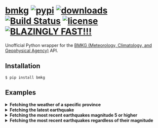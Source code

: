 # [bmkg][pypi-url] [![pypi][pypi-image]][pypi-url] [![downloads][downloads-image]][pypi-url] [![Build Status][ci-image]][ci-url] [![license][github-license-image]][github-license-url] [![BLAZINGLY FAST!!!][blazingly-fast-image]][blazingly-fast-url]

[pypi-image]: https://img.shields.io/pypi/v/bmkg.svg?style=flat-square
[pypi-url]: https://pypi.org/project/bmkg/
[downloads-image]: https://img.shields.io/pypi/dm/bmkg?style=flat-square
[ci-image]: https://github.com/null8626/bmkg/workflows/CI/badge.svg
[ci-url]: https://github.com/null8626/bmkg/actions/workflows/CI.yml
[github-license-image]: https://img.shields.io/github/license/null8626/bmkg?style=flat-square
[github-license-url]: https://github.com/null8626/bmkg/blob/main/LICENSE
[blazingly-fast-image]: https://img.shields.io/badge/speed-BLAZINGLY%20FAST!!!%20%F0%9F%94%A5%F0%9F%9A%80%F0%9F%92%AA%F0%9F%98%8E-brightgreen.svg?style=flat-square
[blazingly-fast-url]: https://twitter.com/acdlite/status/974390255393505280

Unofficial Python wrapper for the [BMKG (Meteorology, Climatology, and Geophysical Agency)](https://www.bmkg.go.id/) API.

## Installation

```console
$ pip install bmkg
```

## Examples

<details>
<summary><b>Fetching the weather of a specific province</b></summary>

```py
# import the module
import bmkg

import asyncio
import os

async def getweather():
  # declare the client. the measuring unit used defaults to the metric system (celcius, km/h, etc.)
  async with bmkg.Client(unit=bmkg.IMPERIAL) as client:
    # fetch a weather forecast from a province
    weather = await client.get_forecast(bmkg.Province.JAKARTA)
    
    # get the weather forecast across various locations
    for forecast in weather.forecasts:
    
      # temperature of this forecast across various timeframes
      for temp in weather.temperature:
        print(f'temperature at {temp.date!r} is {temp.value!r}')

if __name__ == '__main__':
  # see https://stackoverflow.com/questions/45600579/asyncio-event-loop-is-closed-when-getting-loop
  # for more details
  if os.name == 'nt':
    asyncio.set_event_loop_policy(asyncio.WindowsSelectorEventLoopPolicy())
  
  asyncio.run(getweather())
```

</details>
<details>
<summary><b>Fetching the latest earthquake</b></summary>

```py
# import the module
import bmkg

import asyncio
import os

async def getweather():
  # declare the client. the measuring unit used defaults to the metric system (celcius, km/h, etc.)
  async with bmkg.Client(unit=bmkg.IMPERIAL) as client:
    # fetch the latest earthquake
    earthquake = await client.get_latest_earthquake()
    
    print(repr(earthquake))

if __name__ == '__main__':
  # see https://stackoverflow.com/questions/45600579/asyncio-event-loop-is-closed-when-getting-loop
  # for more details
  if os.name == 'nt':
    asyncio.set_event_loop_policy(asyncio.WindowsSelectorEventLoopPolicy())
  
  asyncio.run(getweather())
```

</details>
<details>
<summary><b>Fetching the most recent earthquakes magnitude 5 or higher</b></summary>

```py
# import the module
import bmkg

import asyncio
import os

async def getweather():
  # declare the client. the measuring unit used defaults to the metric system (celcius, km/h, etc.)
  async with bmkg.Client(unit=bmkg.IMPERIAL) as client:
    # fetch the most recent earthquakes magnitude 5 or higher
    earthquakes = await client.get_recent_earthquakes()
    
    # iterate through the generator
    for earthquake in earthquakes:
      print(repr(earthquake))

if __name__ == '__main__':
  # see https://stackoverflow.com/questions/45600579/asyncio-event-loop-is-closed-when-getting-loop
  # for more details
  if os.name == 'nt':
    asyncio.set_event_loop_policy(asyncio.WindowsSelectorEventLoopPolicy())
  
  asyncio.run(getweather())
```

</details>
<details>
<summary><b>Fetching the most recent earthquakes regardless of their magnitude</b></summary>

```py
# import the module
import bmkg

import asyncio
import os

async def getweather():
  # declare the client. the measuring unit used defaults to the metric system (celcius, km/h, etc.)
  async with bmkg.Client(unit=bmkg.IMPERIAL) as client:
    # fetch the most recent earthquakes regardless of their magnitude
    earthquakes = await client.get_felt_earthquakes()
    
    # iterate through the generator
    for earthquake in earthquakes:
      print(repr(earthquake))

if __name__ == '__main__':
  # see https://stackoverflow.com/questions/45600579/asyncio-event-loop-is-closed-when-getting-loop
  # for more details
  if os.name == 'nt':
    asyncio.set_event_loop_policy(asyncio.WindowsSelectorEventLoopPolicy())
  
  asyncio.run(getweather())
```

</details>